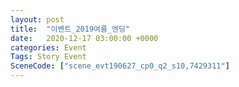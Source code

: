 ```yaml
---
layout: post
title:  "이벤트_2019여름_엔딩"
date:   2020-12-17 03:00:00 +0000
categories: Event
Tags: Story Event
SceneCode: ["scene_evt190627_cp0_q2_s10,7429311"]
---
```


